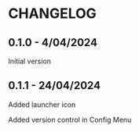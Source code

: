 # CHANGELOG
## 0.1.0 - 4/04/2024
Initial version

## 0.1.1 - 24/04/2024
Added launcher icon

Added version control in Config Menu

